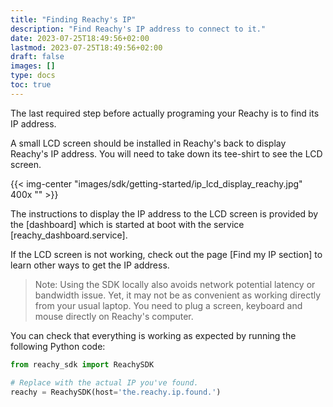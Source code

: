 ```yaml
---
title: "Finding Reachy's IP"
description: "Find Reachy's IP address to connect to it."
date: 2023-07-25T18:49:56+02:00
lastmod: 2023-07-25T18:49:56+02:00
draft: false
images: []
type: docs
toc: true
---
```


The last required step before actually programing your Reachy is to find its IP address. 

A small LCD screen should be installed in Reachy's back to display Reachy's IP address. You will need to take down its tee-shirt to see the LCD screen.

{{< img-center "images/sdk/getting-started/ip_lcd_display_reachy.jpg" 400x "" >}}

The instructions to display the IP address to the LCD screen is provided by the [dashboard] which is started at boot with the service [reachy_dashboard.service].

If the LCD screen is not working, check out the page [Find my IP section] to learn other ways to get the IP address.

> Note: Using the SDK locally also avoids network potential latency or bandwidth issue. Yet, it may not be as convenient as working directly from your usual laptop. You need to plug a screen, keyboard and mouse directly on Reachy's computer.

You can check that everything is working as expected by running the following Python code:

```python
from reachy_sdk import ReachySDK

# Replace with the actual IP you've found.
reachy = ReachySDK(host='the.reachy.ip.found.')
```